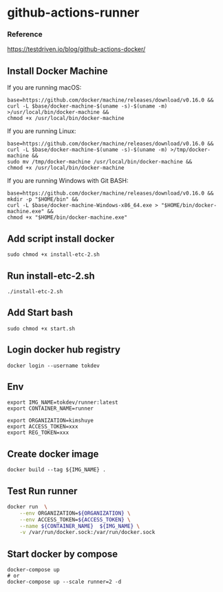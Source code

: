 # github-actions-runner


### Reference

https://testdriven.io/blog/github-actions-docker/


## Install Docker Machine


If you are running macOS:


```
base=https://github.com/docker/machine/releases/download/v0.16.0 &&
curl -L $base/docker-machine-$(uname -s)-$(uname -m) >/usr/local/bin/docker-machine &&
chmod +x /usr/local/bin/docker-machine
```


If you are running Linux:


```
base=https://github.com/docker/machine/releases/download/v0.16.0 &&
curl -L $base/docker-machine-$(uname -s)-$(uname -m) >/tmp/docker-machine &&
sudo mv /tmp/docker-machine /usr/local/bin/docker-machine &&
chmod +x /usr/local/bin/docker-machine
```


If you are running Windows with Git BASH:


```
base=https://github.com/docker/machine/releases/download/v0.16.0 &&
mkdir -p "$HOME/bin" &&
curl -L $base/docker-machine-Windows-x86_64.exe > "$HOME/bin/docker-machine.exe" &&
chmod +x "$HOME/bin/docker-machine.exe"
```


## Add script install docker

```
sudo chmod +x install-etc-2.sh
```

## Run install-etc-2.sh

```
./install-etc-2.sh
```

## Add Start bash

```
sudo chmod +x start.sh
```


## Login docker hub registry


```
docker login --username tokdev 
```


## Env

```
export IMG_NAME=tokdev/runner:latest
export CONTAINER_NAME=runner

export ORGANIZATION=kimshuye
export ACCESS_TOKEN=xxx
export REG_TOKEN=xxx
```


## Create docker image


```
docker build --tag ${IMG_NAME} .
```

## Test Run runner

```sh
docker run  \
    --env ORGANIZATION=${ORGANIZATION} \
    --env ACCESS_TOKEN=${ACCESS_TOKEN} \
    --name ${CONTAINER_NAME}  ${IMG_NAME} \
    -v /var/run/docker.sock:/var/run/docker.sock 
```


## Start docker by compose

```
docker-compose up
# or
docker-compose up --scale runner=2 -d
```

